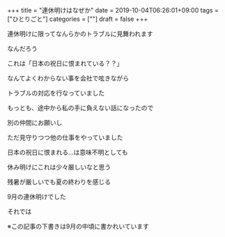 +++
title = "連休明けはなぜか"
date = 2019-10-04T06:26:01+09:00
tags = ["ひとりごと"]
categories = [""]
draft = false
+++

連休明けに限ってなんらかのトラブルに見舞われます

なんだろう

これは「日本の祝日に恨まれている？？」

なんてよくわからない事を会社で呟きながら

トラブルの対応を行なっていました

もっとも、途中から私の手に負えない話になったので

別の仲間にお願いし

ただ見守りつつ他の仕事をやっていました

日本の祝日に恨まれる...は意味不明としても

休み明けにこれは少々厳しいなと思う

残暑が厳しいでも夏の終わりを感じる

9月の連休明けでした

それでは

※この記事の下書きは9月の中頃に書かれいています
